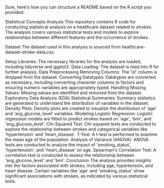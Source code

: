 
Sure, here's how you can structure a README based on the R script you provided:

Statistical Concepts Analysis
This repository contains R code for conducting statistical analysis on a healthcare dataset related to strokes. The analysis covers various statistical tests and models to explore relationships between different features and the occurrence of strokes.

Dataset
The dataset used in this analysis is sourced from healthcare-dataset-stroke-data.csv.

Setup
Libraries: The necessary libraries for the analysis are loaded, including tidyverse and ggplot2.
Data Loading: The dataset is read into R for further analysis.
Data Preprocessing
Removing Columns: The 'id' column is dropped from the dataset.
Converting Datatypes: Datatypes are converted as necessary, including converting character columns to factors and ensuring numeric variables are appropriately typed.
Handling Missing Values: Missing values are identified and removed from the dataset.
Exploratory Data Analysis (EDA)
Statistical Summaries: Summary statistics are generated to understand the distribution of variables in the dataset.
Density Plots: Density plots are created to visualize the distribution of 'age' and 'avg_glucose_level' variables.
Modeling
Logistic Regression: Logistic regression models are fitted to predict strokes based on 'age', 'bmi', and 'avg_glucose_level'.
Chi-Squared Test: Chi-squared tests are conducted to explore the relationship between strokes and categorical variables like 'hypertension' and 'heart_disease'.
T-Test: A t-test is performed to examine the mean age of the population.
Analysis of Variance (ANOVA): ANOVA tests are conducted to analyze the impact of 'smoking_status', 'hypertension', and 'heart_disease' on age.
Spearman's Correlation Test: A correlation test is conducted to assess the relationship between 'avg_glucose_level' and 'bmi'.
Conclusion
The analysis provides insights into the factors associated with strokes, including age, hypertension, and heart disease.
Certain variables like 'age' and 'smoking_status' show significant associations with strokes, as indicated by various statistical tests.
